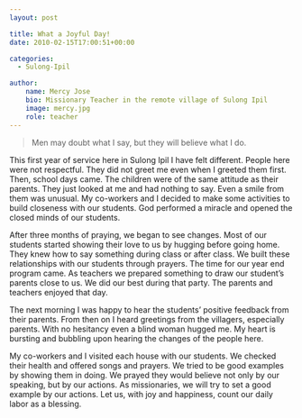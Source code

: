 ```yaml
---
layout: post

title: What a Joyful Day!
date: 2010-02-15T17:00:51+00:00

categories:
  - Sulong-Ipil

author:
    name: Mercy Jose
    bio: Missionary Teacher in the remote village of Sulong Ipil
    image: mercy.jpg
    role: teacher
---
```


> Men may doubt what I say, but they will believe what I do.

This first year of service here in Sulong Ipil I have felt different. People here were not respectful. They did not greet me even when I greeted them first. Then, school days came. The children were of the same attitude as their parents. They just looked at me and had nothing to say. Even a smile from them was unusual. My co-workers and I decided to make some activities to build closeness with our students. God performed a miracle and opened the closed minds of our students. 

After three months of praying, we began to see changes. Most of our students started showing their love to us by hugging before going home. They knew how to say something during class or after class. We built these relationships with our students through prayers. The time for our year end program came. As teachers we prepared something to draw our student’s parents close to us. We did our best during that party. The parents and teachers enjoyed that day.

The next morning I was happy to hear the students’ positive feedback from their parents. From then on I heard greetings from the villagers, especially parents. With no hesitancy even a blind woman hugged me. My heart is bursting and bubbling upon hearing the changes of the people here.

My co-workers and I visited each house with our students. We checked their health and offered songs and prayers. We tried to be good examples by showing them in doing. We prayed they would believe not only by our speaking, but by our actions. As missionaries, we will try to set a good example by our actions. Let us, with joy and happiness, count our daily labor as a blessing.
